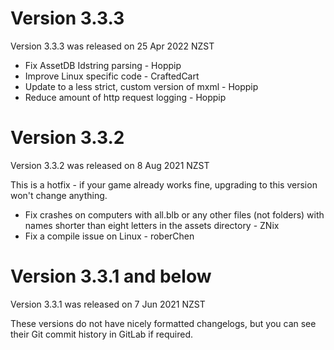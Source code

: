 # Version 3.3.3

Version 3.3.3 was released on 25 Apr 2022 NZST

* Fix AssetDB Idstring parsing - Hoppip
* Improve Linux specific code - CraftedCart
* Update to a less strict, custom version of mxml - Hoppip
* Reduce amount of http request logging - Hoppip

# Version 3.3.2

Version 3.3.2 was released on 8 Aug 2021 NZST

This is a hotfix - if your game already works fine, upgrading to this version won't change anything.

* Fix crashes on computers with all.blb or any other files (not folders) with names shorter than eight letters in the assets directory - ZNix
* Fix a compile issue on Linux - roberChen

# Version 3.3.1 and below

Version 3.3.1 was released on 7 Jun 2021 NZST

These versions do not have nicely formatted changelogs, but you can see their Git commit history in GitLab if required.
